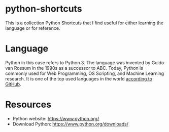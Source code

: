 # python-shortcuts

This is a collection Python Shortcuts that I find useful for either learning the language or for reference.

# Language

Python in this case refers to Python 3. The language was invented by Guido van Rossum in the 1990s as a successor to ABC.
Today, Python is commonly used for Web Programming, OS Scripting, and Machine Learning research. 
It is one of the top used languages in the world [according to GitHub](https://madnight.github.io/githut/#/pull_requests/2020/4).

# Resources

- Python website: https://www.python.org/
- Download Python: https://www.python.org/downloads/
